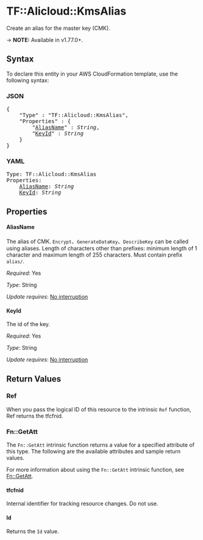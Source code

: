 # TF::Alicloud::KmsAlias

Create an alias for the master key (CMK).

-> **NOTE:** Available in v1.77.0+.

## Syntax

To declare this entity in your AWS CloudFormation template, use the following syntax:

### JSON

<pre>
{
    "Type" : "TF::Alicloud::KmsAlias",
    "Properties" : {
        "<a href="#aliasname" title="AliasName">AliasName</a>" : <i>String</i>,
        "<a href="#keyid" title="KeyId">KeyId</a>" : <i>String</i>
    }
}
</pre>

### YAML

<pre>
Type: TF::Alicloud::KmsAlias
Properties:
    <a href="#aliasname" title="AliasName">AliasName</a>: <i>String</i>
    <a href="#keyid" title="KeyId">KeyId</a>: <i>String</i>
</pre>

## Properties

#### AliasName

The alias of CMK. `Encrypt`、`GenerateDataKey`、`DescribeKey` can be called using aliases. Length of characters other than prefixes: minimum length of 1 character and maximum length of 255 characters. Must contain prefix `alias/`.

_Required_: Yes

_Type_: String

_Update requires_: [No interruption](https://docs.aws.amazon.com/AWSCloudFormation/latest/UserGuide/using-cfn-updating-stacks-update-behaviors.html#update-no-interrupt)

#### KeyId

The id of the key.

_Required_: Yes

_Type_: String

_Update requires_: [No interruption](https://docs.aws.amazon.com/AWSCloudFormation/latest/UserGuide/using-cfn-updating-stacks-update-behaviors.html#update-no-interrupt)

## Return Values

### Ref

When you pass the logical ID of this resource to the intrinsic `Ref` function, Ref returns the tfcfnid.

### Fn::GetAtt

The `Fn::GetAtt` intrinsic function returns a value for a specified attribute of this type. The following are the available attributes and sample return values.

For more information about using the `Fn::GetAtt` intrinsic function, see [Fn::GetAtt](https://docs.aws.amazon.com/AWSCloudFormation/latest/UserGuide/intrinsic-function-reference-getatt.html).

#### tfcfnid

Internal identifier for tracking resource changes. Do not use.

#### Id

Returns the <code>Id</code> value.


